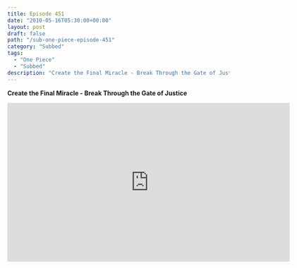 ```yaml
---
title: Episode 451
date: "2010-05-16T05:30:00+00:00"
layout: post
draft: false
path: "/sub-one-piece-episode-451"
category: "Subbed"
tags:
  - "One Piece"
  - "Subbed"
description: "Create the Final Miracle - Break Through the Gate of Justice"
---
```


**Create the Final Miracle - Break Through the Gate of Justice**

<iframe width="640" height="360" src="https://www.rapidvideo.com/e/G6FRPES1H3" frameborder="0" marginwidth=0 marginheight=0 scrolling=no allowfullscreen></iframe>

